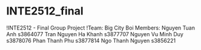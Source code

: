 # INTE2512_final
!INTE2512 - Final Group Project
!Team: Big City Boi
Members:
Nguyen Tuan Anh s3864077
Tran Nguyen Ha Khanh s3877707
Nguyen Vu Minh Duy s3878076
Phan Thanh Phu s3877814
Ngo Thanh Nguyen s3856221
